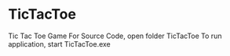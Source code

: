 TicTacToe
=========

Tic Tac Toe Game
For Source Code, open folder TicTacToe
To run application, start TicTacToe.exe
